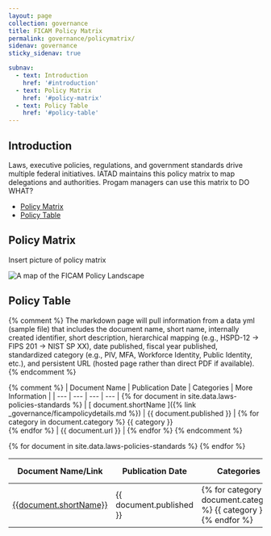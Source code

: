 ```yaml
---
layout: page
collection: governance
title: FICAM Policy Matrix
permalink: governance/policymatrix/
sidenav: governance
sticky_sidenav: true

subnav:
  - text: Introduction
    href: '#introduction'
  - text: Policy Matrix
    href: '#policy-matrix'
  - text: Policy Table
    href: '#policy-table'
---
```


## Introduction

Laws, executive policies, regulations, and government standards drive multiple federal initiatives. IATAD maintains this policy matrix to map delegations and authorities. Progam managers can use this matrix to DO WHAT?

* [Policy Matrix](#policy-matrix)
* [Policy Table](#policy-table)

## Policy Matrix

Insert picture of policy matrix

<img src="{{site.baseurl}}/assets/img/ficam-policy-landscape-map.png" alt="A map of the FICAM Policy Landscape">

## Policy Table

{% comment %}
The markdown page will pull information from a data yml (sample file) that includes the document name, short name, internally created identifier, short description, hierarchical  mapping (e.g., HSPD-12 -> FIPS 201 -> NIST SP XX), date published, fiscal year published, standardized category (e.g., PIV, MFA, Workforce Identity, Public Identity, etc.), and persistent URL (hosted page rather than direct PDF if available).
{% endcomment %}

{% comment %}
| Document Name | Publication Date | Categories | More Information |
| --- | --- | --- | --- |
{% for document in site.data.laws-policies-standards %}
| [ document.shortName ]({% link _governance/ficampolicydetails.md %}) | {{ document.published }} | {% for category in document.category %} {{ category }}<br> {% endfor %} | {{ document.url }} |
{% endfor %}
{% endcomment %}

<table class="usa-table--borderless">
  <thead class="usa-sr">
    <tr>
      <th id="pacs-table-heading-infra" scope="col">Document Name/Link</th>
      <th id="pacs-table-heading-fipsstatus" scope="col">Publication Date</th>
      <th id="pacs-table-heading-validation" scope="col">Categories</th>
      <th id="pacs-table-heading-cardreader" scope="col">More Information</th>
    </tr>
  </thead>
  <tbody>
      {% for document in site.data.laws-policies-standards %}
          <tr>
            <td>
              <a href="{{document.url}}">
                {{document.shortName}}
              </a>
            </td>
            <td>{{ document.published }}</td>
            <td>
            {% for category in document.category %}
              {{ category }}<br>
            {% endfor %}
            </td>
            <td>
              <a href="{{site.baseurl}}{% link _governance/policies/{{document.shortName}} %}">
                More Info
              </a>
            </td>
          </tr>
      {% endfor %}
  </tbody>
</table>

